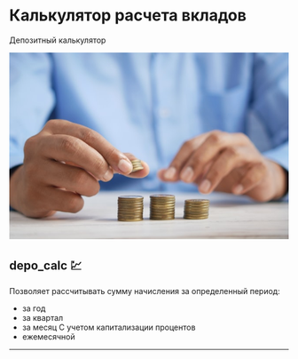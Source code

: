 # Калькулятор расчета вкладов
Депозитный калькулятор 

<kbd><img src="/image/depo.jpg" /></kbd>

## depo_calc :chart:

Позволяет рассчитывать сумму начисления за определенный период:
- за год
- за квартал
- за месяц
С учетом капитализации процентов
- ежемесячной

***